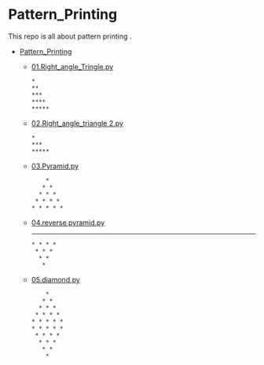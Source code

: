 # Pattern_Printing
This repo is all about pattern printing .
- [Pattern_Printing](https://github.com/Kushal997-das/Pattern_Printing) 
  - [01.Right_angle_Tringle.py  ](https://github.com/Kushal997-das/Pattern_Printing/blob/master/01.Right_angle_Tringle.py)<br>
     
        *
        **
        ***
        ****
        *****
        
  - [02.Right_angle_triangle 2.py](https://github.com/Kushal997-das/Pattern_Printing/blob/master/02.Right_angle_triangle%202.py)<br>
      
        *
        ***
        *****
        
   - [03.Pyramid.py](https://github.com/Kushal997-das/Pattern_Printing/blob/master/03.Pyramid.py)<br>
         
             *
            * *
           * * *
          * * * *
         * * * * *
         
   - [04.reverse pyramid.py ](https://github.com/Kushal997-das/Pattern_Printing/blob/master/04.reverse%20pyramid.py)
        
        * * * * *
         * * * *
          * * *
           * *
            *
            
   - [05.diamond.py ](https://github.com/Kushal997-das/Pattern_Printing/blob/master/05.diamond.py)
   
             *
            * *
           * * *
          * * * *
         * * * * *
         * * * * *
          * * * *
           * * *
            * *
             *
        
      
 
 
    

